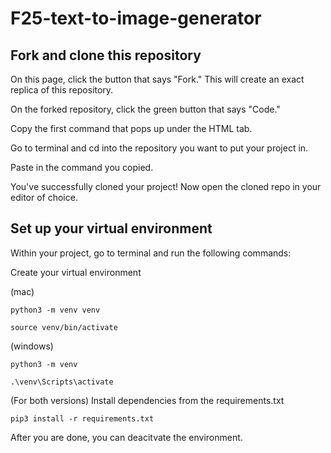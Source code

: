 # F25-text-to-image-generator

## Fork and clone this repository

On this page, click the button that says "Fork." This will create an exact replica of this repository.

On the forked repository, click the green button that says "Code."

Copy the first command that pops up under the HTML tab.

Go to terminal and cd into the repository you want to put your project in.

Paste in the command you copied.

You've successfully cloned your project! Now open the cloned repo in your editor of choice.

## Set up your virtual environment

Within your project, go to terminal and run the following commands:

Create your virtual environment

(mac)
```
python3 -m venv venv
```
```
source venv/bin/activate
```

(windows)

```
python3 -m venv
```

```
.\venv\Scripts\activate
```

(For both versions)
Install dependencies from the requirements.txt
```
pip3 install -r requirements.txt
```

After you are done, you can deacitvate the environment.